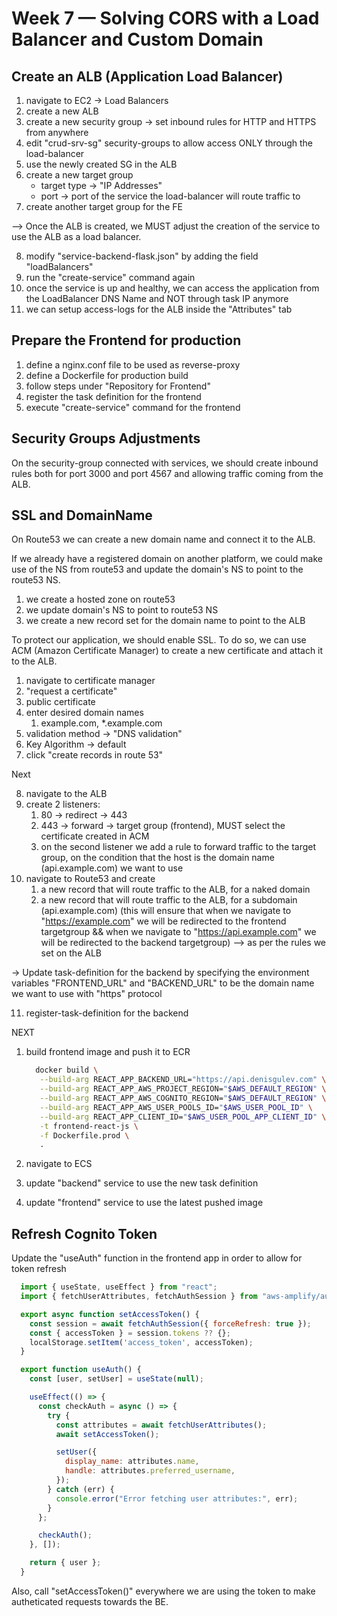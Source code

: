 # Week 7 — Solving CORS with a Load Balancer and Custom Domain

## Create an ALB (Application Load Balancer)
1. navigate to EC2 -> Load Balancers
2. create a new ALB
3. create a new security group -> set inbound rules for HTTP and HTTPS from anywhere
4. edit "crud-srv-sg" security-groups to allow access ONLY through the load-balancer
5. use the newly created SG in the ALB
6. create a new target group
    - target type -> "IP Addresses"
    - port -> port of the service the load-balancer will route traffic to
7. create another target group for the FE

--> Once the ALB is created, we MUST adjust the creation of the service to use the ALB as a load balancer.

8. modify "service-backend-flask.json" by adding the field "loadBalancers"
9. run the "create-service" command again
10. once the service is up and healthy, we can access the application from the LoadBalancer DNS Name and NOT through task IP anymore
11. we can setup access-logs for the ALB inside the "Attributes" tab

## Prepare the Frontend for production

1. define a nginx.conf file to be used as reverse-proxy
2. define a Dockerfile for production build
3. follow steps under "Repository for Frontend"
4. register the task definition for the frontend
5. execute "create-service" command for the frontend

## Security Groups Adjustments

On the security-group connected with services, we should create inbound rules both for port 3000 and port 4567 and allowing traffic coming from the ALB.

## SSL and DomainName

On Route53 we can create a new domain name and connect it to the ALB.

If we already have a registered domain on another platform, we could make use of the NS from route53 and update the domain's NS to point to the route53 NS.
1. we create a hosted zone on route53
2. we update domain's NS to point to route53 NS
3. we create a new record set for the domain name to point to the ALB


To protect our application, we should enable SSL.
To do so, we can use ACM (Amazon Certificate Manager) to create a new certificate and attach it to the ALB.

1. navigate to certificate manager
2. "request a certificate"
3. public certificate
4. enter desired domain names
    1. example.com, *.example.com
5. validation method -> "DNS validation"
6. Key Algorithm -> default
7. click "create records in route 53"

Next

8. navigate to the ALB
9. create 2 listeners:
    1. 80 -> redirect -> 443
    2. 443 -> forward -> target group (frontend), MUST select the certificate created in ACM
    3. on the second listener we add a rule to forward traffic to the target group, on the condition that the host is the domain name (api.example.com) we want to use
10. navigate to Route53 and create
    1. a new record that will route traffic to the ALB, for a naked domain
    2. a new record that will route traffic to the ALB, for a subdomain (api.example.com)
       (this will ensure that when we navigate to "https://example.com" we will be redirected to the frontend targetgroup &&
       when we navigate to "https://api.example.com" we will be redirected to the backend targetgroup) --> as per the rules we set on the ALB

-> Update task-definition for the backend by specifying the environment variables "FRONTEND_URL" and "BACKEND_URL" to be the domain name we want to use with "https" protocol

11. register-task-definition for the backend

NEXT

1. build frontend image and push it to ECR

   ```sh
     docker build \
      --build-arg REACT_APP_BACKEND_URL="https://api.denisgulev.com" \
      --build-arg REACT_APP_AWS_PROJECT_REGION="$AWS_DEFAULT_REGION" \
      --build-arg REACT_APP_AWS_COGNITO_REGION="$AWS_DEFAULT_REGION" \
      --build-arg REACT_APP_AWS_USER_POOLS_ID="$AWS_USER_POOL_ID" \
      --build-arg REACT_APP_CLIENT_ID="$AWS_USER_POOL_APP_CLIENT_ID" \
      -t frontend-react-js \
      -f Dockerfile.prod \
      .
   ```
2. navigate to ECS
3. update "backend" service to use the new task definition
4. update "frontend" service to use the latest pushed image

## Refresh Cognito Token

Update the "useAuth" function in the frontend app in order to allow for token refresh

```js
  import { useState, useEffect } from "react";
  import { fetchUserAttributes, fetchAuthSession } from "aws-amplify/auth";

  export async function setAccessToken() {
    const session = await fetchAuthSession({ forceRefresh: true });
    const { accessToken } = session.tokens ?? {};
    localStorage.setItem('access_token', accessToken);
  }

  export function useAuth() {
    const [user, setUser] = useState(null);

    useEffect(() => {
      const checkAuth = async () => {
        try {
          const attributes = await fetchUserAttributes();
          await setAccessToken();

          setUser({
            display_name: attributes.name,
            handle: attributes.preferred_username,
          });
        } catch (err) {
          console.error("Error fetching user attributes:", err);
        }
      };

      checkAuth();
    }, []);

    return { user };
  }
```

Also, call "setAccessToken()" everywhere we are using the token to make autheticated requests towards the BE.